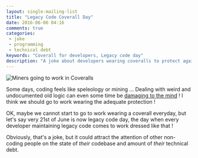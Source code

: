 ```yaml
---
layout: single-mailing-list
title: "Legacy Code Coverall Day"
date: 2016-06-06 04:16
comments: true
categories:
 - joke
 - programming
 - technical debt
keywords: "Coverall for developers, Legacy code day"
description: "A joke about developers wearing coveralls to protect against legacy code"
---
```

![Miners going to work in Coveralls]({{site.url}}{{site.baseurl}}/imgs/2016-06-06-legacy-code-coverall-day/miners.jpg)

Some days, coding feels like speleology or mining ... Dealing with weird and undocumented old logic can even some time be [damaging to the mind](https://www.quora.com/How-do-you-keep-your-sanity-while-working-on-a-Super-Dirty-Rotten-Spaghetti-codebase) ! I think we should go to work wearing the adequate protection !

OK, maybe we cannot start to go to work wearing a coverall everyday, but let's say very 21st of June is now legacy code day, the day when every developer maintaining legacy code comes to work dressed like that !

Obviously, that's a joke, but it could attract the attention of other non-coding people on the state of *their* codebase and amount of *their* technical debt.
